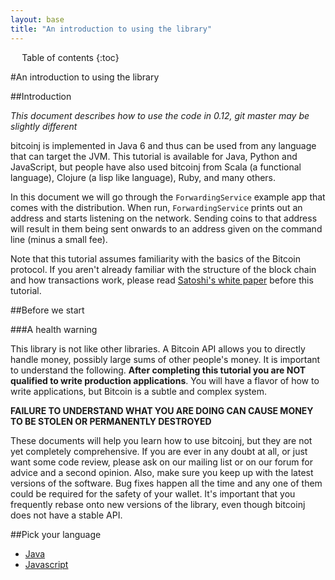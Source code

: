 ```yaml
---
layout: base
title: "An introduction to using the library"
---
```


<div markdown="1" id="toc" class="toc"><div markdown="1">

* Table of contents
{:toc}

</div></div>

<div markdown="1" class="toccontent">

#An introduction to using the library

##Introduction

_This document describes how to use the code in 0.12, git master may be slightly different_

bitcoinj is implemented in Java 6 and thus can be used from any language that can target the JVM. This tutorial is available for Java, Python and JavaScript, but people have also used bitcoinj from Scala (a functional language), Clojure (a lisp like language), Ruby, and many others.

In this document we will go through the `ForwardingService` example app that comes with the distribution. When run, `ForwardingService` prints out an address and starts listening on the network. Sending coins to that address will result in them being sent onwards to an address given on the command line (minus a small fee).

Note that this tutorial assumes familiarity with the basics of the Bitcoin protocol. If you aren't already familiar with the structure of the block chain and how transactions work, please read [Satoshi's white paper](https://bitcoin.org/bitcoin.pdf) before this tutorial.


##Before we start

###A health warning

This library is not like other libraries. A Bitcoin API allows you to directly handle money, possibly large sums of other people's money. It is important to understand the following. **After completing this tutorial you are NOT qualified to write production applications**. You will have a flavor of how to write applications, but Bitcoin is a subtle and complex system.

**FAILURE TO UNDERSTAND WHAT YOU ARE DOING CAN CAUSE MONEY TO BE STOLEN OR PERMANENTLY DESTROYED**

These documents will help you learn how to use bitcoinj, but they are not yet completely comprehensive. If you are ever in any doubt at all, or just want some code review, please ask on our mailing list or on our forum for advice and a second opinion. Also, make sure you keep up with the latest versions of the software. Bug fixes happen all the time and any one of them could be required for the safety of your wallet. It's important that you frequently rebase onto new versions of the library, even though bitcoinj does not have a stable API.

##Pick your language

* <a href="/getting-started-java">Java</a>
* <a href="/getting-started-js">Javascript</a>

</div>